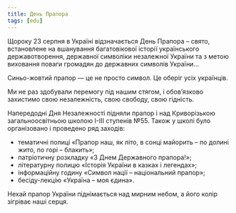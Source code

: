 ```yaml
---
title: День Прапора
tags: [edu]
---
```


Щороку 23 серпня в Україні відзначається День Прапора – свято, встановлене на вшанування багатовікової історії українського державотворення, державної символіки незалежної України та з метою виховання поваги громадян до державних символів України…

Синьо-жовтий прапор — це не просто символ. Це оберіг усіх українців.

Ми не раз здобували перемогу під нашим стягом, і обов’язково захистимо свою незалежність, свою свободу, свою гідність.

Напередодні Дня Незалежності підняли прапор і над Криворізькою загальноосвітньою школою І-ІІІ ступенів №55. Також у школі було організовано і проведено ряд заходів:

- тематичні полиці «Прапор наш, як літо, в сонці майорить – по долині жито, по горі – блакить»;
- патріотичну розкладку «З Днем Державного прапора!»;
- літературну полицю «Історія України в казках і легендах»;
- інформаційну годину «Символ нації – національний прапор»;
- бесіду-лекцію «Україна – моя єдина».

Нехай прапор України піднімається над мирним небом, а його колір зігріває наші серця.

<slideshow id="72157700184810564"></slideshow>
